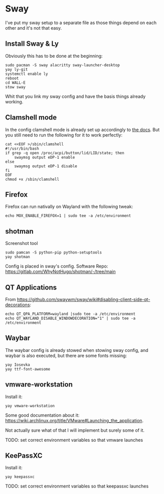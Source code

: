# Sway
I've put my sway setup to a separate file as those things depend on each other and it's not that easy.

## Install Sway & Ly 
Obviously this has to be done at the beginning:

```
sudo pacman -S sway alacritty sway-launcher-desktop
yay ly-git
systemctl enable ly
reboot
cd WALL-E
stow sway
```

Whit that you link my sway config and have the basis things already working.

## Clamshell mode
In the config clamshell mode is already set up accordingly to [the docs](https://github.com/swaywm/sway/wiki#clamshell-mode). But you still need to run the following for it to work perfectly:


```
cat <<EOF >/sbin/clamshell
#!/usr/bin/bash
if grep -q open /proc/acpi/button/lid/LID/state; then
    swaymsg output eDP-1 enable
else
    swaymsg output eDP-1 disable
fi
EOF
chmod +x /sbin/clamshell
```

## Firefox
Firefox can run nativally on Wayland with the following tweak:

```
echo MOX_ENABLE_FIREFOX=1 | sudo tee -a /etc/environment
```

## shotman
Screenshot tool

```
sudo pamcan -S python-pip python-setuptools
yay shotman
```

Config is placed in sway's config. 
Software Repo: https://gitlab.com/WhyNotHugo/shotman/-/tree/main

## QT Applications
From https://github.com/swaywm/sway/wiki#disabling-client-side-qt-decorations:

```
echo QT_QPA_PLATFORM=wayland |sudo tee -a /etc/environment
echo QT_WAYLAND_DISABLE_WINDOWDECORATION="1" | sudo tee -a /etc/environment
```

## Waybar
The waybar config is already stowed when stowing sway config, and waybar is also executed, but there are some fonts missing:

```
yay Iosevka
yay ttf-font-awesome
```

## vmware-workstation
Install it:

```
yay vmware-workstation
```

Some good documentation about it: https://wiki.archlinux.org/title/VMware#Launching_the_application.

Not actually sure what of that I will implement but surely some of it.

TODO: set correct environment variables so that vmware launches

## KeePassXC
Install it:

```
yay keepassxc
```

TODO: set correct environment variables so that keepassxc launches